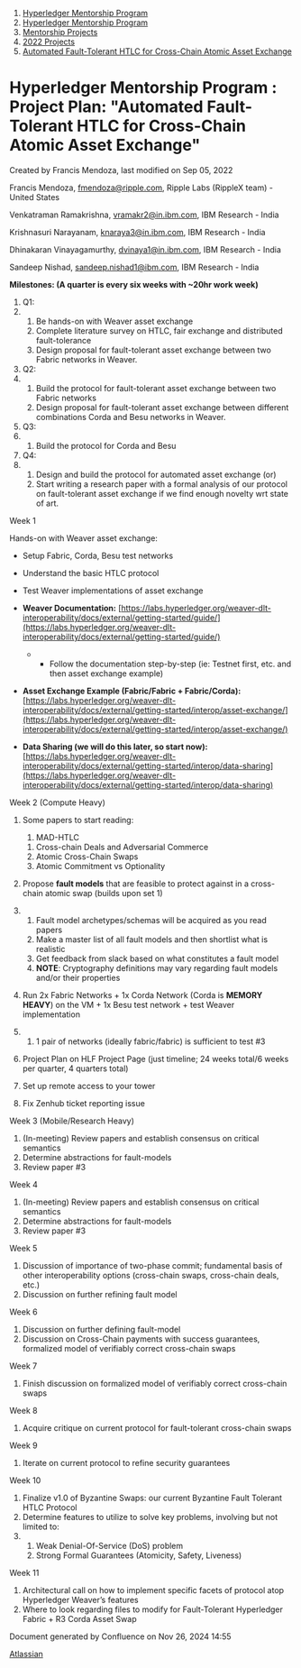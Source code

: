 1. [Hyperledger Mentorship Program](index.html)
2. [Hyperledger Mentorship Program](Hyperledger-Mentorship-Program_21954571.html)
3. [Mentorship Projects](Mentorship-Projects_21954604.html)
4. [2022 Projects](2022-Projects_21954800.html)
5. [Automated Fault-Tolerant HTLC for Cross-Chain Atomic Asset Exchange](Automated-Fault-Tolerant-HTLC-for-Cross-Chain-Atomic-Asset-Exchange_21954846.html)

# Hyperledger Mentorship Program : Project Plan: "Automated Fault-Tolerant HTLC for Cross-Chain Atomic Asset Exchange"

Created by Francis Mendoza, last modified on Sep 05, 2022

Francis Mendoza, [fmendoza@ripple.com](mailto:fmendoza@ripple.com), Ripple Labs (RippleX team) - United States

Venkatraman Ramakrishna, [vramakr2@in.ibm.com](mailto:vramakr2@in.ibm.com), IBM Research - India

Krishnasuri Narayanam, [knaraya3@in.ibm.com](mailto:knaraya3@in.ibm.com), IBM Research - India

Dhinakaran Vinayagamurthy, [dvinaya1@in.ibm.com](mailto:dvinaya1@in.ibm.com), IBM Research - India

Sandeep Nishad, [sandeep.nishad1@ibm.com](mailto:sandeep.nishad1@ibm.com), IBM Research - India

**Milestones: (A quarter is every six weeks with ~20hr work week)**

1. Q1:
2. 1. Be hands-on with Weaver asset exchange
   2. Complete literature survey on HTLC, fair exchange and distributed fault-tolerance
   3. Design proposal for fault-tolerant asset exchange between two Fabric networks in Weaver.
3. Q2:
4. 1. Build the protocol for fault-tolerant asset exchange between two Fabric networks
   2. Design proposal for fault-tolerant asset exchange between different combinations Corda and Besu networks in Weaver.
5. Q3:
6. 1. Build the protocol for Corda and Besu
7. Q4:
8. 1. Design and build the protocol for automated asset exchange (or)
   2. Start writing a research paper with a formal analysis of our protocol on fault-tolerant asset exchange if we find enough novelty wrt state of art.

Week 1

Hands-on with Weaver asset exchange:

- Setup Fabric, Corda, Besu test networks
- Understand the basic HTLC protocol
- Test Weaver implementations of asset exchange
- **Weaver Documentation:** [https://labs.hyperledger.org/weaver-dlt-interoperability/docs/external/getting-started/guide/](https://labs.hyperledger.org/weaver-dlt-interoperability/docs/external/getting-started/guide/)
  
  - - Follow the documentation step-by-step (ie: Testnet first, etc. and then asset exchange example)
- **Asset Exchange Example (Fabric/Fabric + Fabric/Corda):** [https://labs.hyperledger.org/weaver-dlt-interoperability/docs/external/getting-started/interop/asset-exchange/](https://labs.hyperledger.org/weaver-dlt-interoperability/docs/external/getting-started/interop/asset-exchange/)
- **Data Sharing (we will do this later, so start now):** [https://labs.hyperledger.org/weaver-dlt-interoperability/docs/external/getting-started/interop/data-sharing](https://labs.hyperledger.org/weaver-dlt-interoperability/docs/external/getting-started/interop/data-sharing)

Week 2 (Compute Heavy)

1. Some papers to start reading: 
   
   1. MAD-HTLC
   
   <!--THE END-->
   
   1. Cross-chain Deals and Adversarial Commerce
   2. Atomic Cross-Chain Swaps
   3. Atomic Commitment vs Optionality
2. Propose **fault models** that are feasible to protect against in a cross-chain atomic swap (builds upon set 1)
3. 1. Fault model archetypes/schemas will be acquired as you read papers
   2. Make a master list of all fault models and then shortlist what is realistic
   3. Get feedback from slack based on what constitutes a fault model
   4. **NOTE**: Cryptography definitions may vary regarding fault models and/or their properties
4. Run 2x Fabric Networks + 1x Corda Network (Corda is **MEMORY HEAVY**) on the VM + 1x Besu test network + test Weaver implementation
5. 1. 1 pair of networks (ideally fabric/fabric) is sufficient to test #3
6. Project Plan on HLF Project Page (just timeline; 24 weeks total/6 weeks per quarter, 4 quarters total)
7. Set up remote access to your tower
8. Fix Zenhub ticket reporting issue

Week 3 (Mobile/Research Heavy)

1. (In-meeting) Review papers and establish consensus on critical semantics
2. Determine abstractions for fault-models
3. Review paper #3

Week 4 

1. (In-meeting) Review papers and establish consensus on critical semantics
2. Determine abstractions for fault-models
3. Review paper #3

Week 5 

1. Discussion of importance of two-phase commit; fundamental basis of other interoperability options (cross-chain swaps, cross-chain deals, etc.)
2. Discussion on further refining fault model

Week 6 

1. Discussion on further defining fault-model
2. Discussion on Cross-Chain payments with success guarantees, formalized model of verifiably correct cross-chain swaps

Week 7 

1. Finish discussion on formalized model of verifiably correct cross-chain swaps

Week 8 

1. Acquire critique on current protocol for fault-tolerant cross-chain swaps

Week 9 

1. Iterate on current protocol to refine security guarantees

Week 10 

1. Finalize v1.0 of Byzantine Swaps: our current Byzantine Fault Tolerant HTLC Protocol
2. Determine features to utilize to solve key problems, involving but not limited to:
3. 1. Weak Denial-Of-Service (DoS) problem
   2. Strong Formal Guarantees (Atomicity, Safety, Liveness)

Week 11 

1. Architectural call on how to implement specific facets of protocol atop Hyperledger Weaver’s features
2. Where to look regarding files to modify for Fault-Tolerant Hyperledger Fabric + R3 Corda Asset Swap

Document generated by Confluence on Nov 26, 2024 14:55

[Atlassian](http://www.atlassian.com/)
